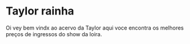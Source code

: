 # Taylor rainha
Oi vey bem vindx ao acervo da Taylor aqui voce encontra os melhores preços de ingressos do show da loira.
